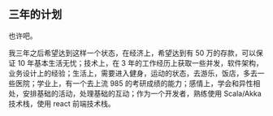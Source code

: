 ## 三年的计划

也许吧。

我三年之后希望达到这样一个状态，在经济上，希望达到有 50 万的存款，可以保证 10 年基本生活无忧；技术上，在 3 年的工作经历上获取一些并发，软件架构，业务设计上的经验；生活上，需要进入健身，运动的状态，去游乐，饭店，多去一些医院；学业上，有一个去上流 985 的考研成绩的能力；感情上，学会和异性相处，安排基础的活动，处理基础的互动；作为一个开发者，熟练使用 Scala/Akka 技术栈，使用 react 前端技术栈。